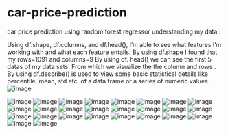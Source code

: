 # car-price-prediction
car price prediction using random forest regressor
understanding my data :


Using df.shape, df.columns, and df.head(), I’m able to see what features I’m working with and what each feature entails.
By using df.shape I found that my rows=1091 and columns=9
By using df. head() we can see the first 5 datas of my data sets.
From which we visualize the the column and rows .
By using df.describe() is used to view some basic statistical details like percentile, mean, std etc. of a data frame or a series of numeric values.
![image](https://user-images.githubusercontent.com/61103916/134635694-0c711ccd-6e15-45c3-9191-0b0a70c25767.png)


![image](https://user-images.githubusercontent.com/61103916/134635868-eff7c202-198a-4400-ad42-bcd6bc4d1205.png)
![image](https://user-images.githubusercontent.com/61103916/134635923-3bae9c18-8adf-421f-90d6-99a5fb02d3fe.png)
![image](https://user-images.githubusercontent.com/61103916/134636033-5d4e1e36-4691-46f4-af1e-7bbcfc96cab2.png)
![image](https://user-images.githubusercontent.com/61103916/134636100-f86bf9d4-a644-4527-a16c-b239b9ab222a.png)
![image](https://user-images.githubusercontent.com/61103916/134636152-a374cdc0-6181-4eac-9632-a6a7ed8363d0.png)
![image](https://user-images.githubusercontent.com/61103916/134636178-dc389d58-98b6-485a-9ecd-1d42b838b874.png)
![image](https://user-images.githubusercontent.com/61103916/134636201-469c133d-09b5-4409-9cbd-2cf292dec06c.png)
![image](https://user-images.githubusercontent.com/61103916/134636218-6d10a331-c683-4a92-8bf5-befb0c36104d.png)
![image](https://user-images.githubusercontent.com/61103916/134636246-64378153-8795-4ba8-b71a-a1aba93abda2.png)
![image](https://user-images.githubusercontent.com/61103916/134636259-78ea700d-4c52-47bb-bf36-3ca530acc351.png)
![image](https://user-images.githubusercontent.com/61103916/134636289-bf3aa084-affe-4bd9-a8e0-de9790dd15da.png)
![image](https://user-images.githubusercontent.com/61103916/134636311-364cd5d3-7b2c-4cb4-acef-d4fa6887cd54.png)
![image](https://user-images.githubusercontent.com/61103916/134636321-fcaee94c-e40e-4fc4-aae9-3c6b76250248.png)
![image](https://user-images.githubusercontent.com/61103916/134636334-add62af9-cbe3-4b36-8542-9ee7f28a6ad5.png)
![image](https://user-images.githubusercontent.com/61103916/134636342-409ee8af-f929-4c16-a2db-301d70734374.png)
![image](https://user-images.githubusercontent.com/61103916/134636355-d7fc02a0-5d07-47d7-8527-bee7f4253be0.png)
![image](https://user-images.githubusercontent.com/61103916/134636451-ea3dac3f-e06d-44d7-9e3a-fc88f2fbbd0a.png)
![image](https://user-images.githubusercontent.com/61103916/134636471-8cda99c9-fb1f-405a-996c-64c4df48bf7c.png)
![image](https://user-images.githubusercontent.com/61103916/134636489-f069d413-36b6-4d43-a731-94bc0def5660.png)
![image](https://user-images.githubusercontent.com/61103916/134636499-3d4e5c1f-8349-427d-9a38-b5531ba06a03.png)
![image](https://user-images.githubusercontent.com/61103916/134636519-997fd308-07f6-4a96-b17e-3eb1c2442343.png)
![image](https://user-images.githubusercontent.com/61103916/134636531-91a524eb-1265-41b5-88a7-33978bc78bc0.png)
![image](https://user-images.githubusercontent.com/61103916/134636550-6cde9095-31f6-4418-84e0-8a363fe6dbfe.png)
![image](https://user-images.githubusercontent.com/61103916/134636582-966cd667-4650-40a5-948a-f1366484f636.png)
![image](https://user-images.githubusercontent.com/61103916/134636612-bbe1455a-a142-4879-a875-70ac0affdd3a.png)
![image](https://user-images.githubusercontent.com/61103916/134636631-afd002f1-7046-4d51-83e7-cde8c8a3014e.png)

